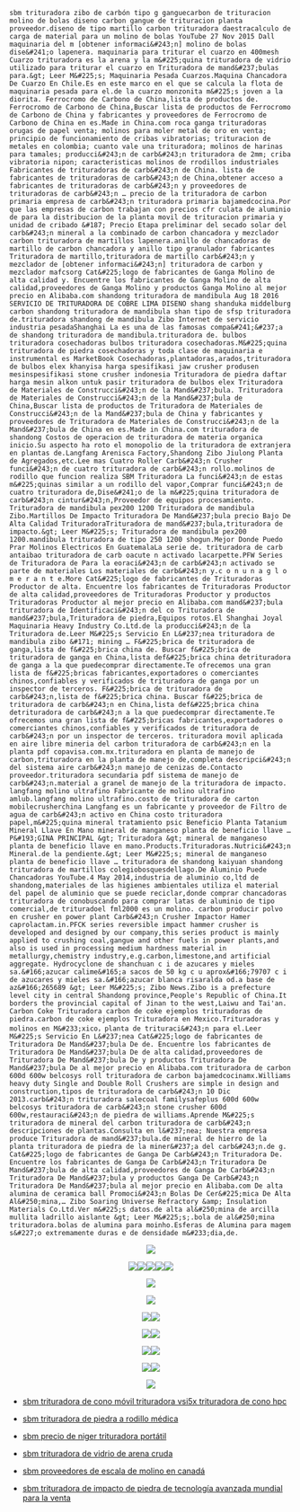 
```
sbm trituradora zibo de carbón tipo g ganguecarbon de trituracion molino de bolas diseno carbon gangue de trituracion planta proveedor.diseno de tipo martillo carbon trituradora daestracalculo de carga de material para un molino de bolas YouTube 27 Nov 2015 Dall maquinaria del m [obtener informaci&#243;n] molino de bolas dise&#241;o lapenera. maquinaria para triturar el cuarzo en 400mesh Cuarzo trituradora es la arena y la m&#225;quina trituradora de vidrio utilizado para triturar el cuarzo en Trituradora de mand&#237;bulas para.&gt; Leer M&#225;s; Maquinaria Pesada Cuarzos.Maquina Chancadora De Cuarzo En Chile.Es en este marco en el que se calcula la flota de maquinaria pesada para el.de la cuarzo monzonita m&#225;s joven a la diorita. Ferrocromo de Carbono de China,lista de productos de. Ferrocromo de Carbono de China,Buscar lista de productos de Ferrocromo de Carbono de China y fabricantes y proveedores de Ferrocromo de Carbono de China en es.Made in China.com roca ganga trituradoras orugas de papel venta; molinos para moler metal de oro en venta; principio de funcionamiento de cribas vibratorias; trituracion de metales en colombia; cuanto vale una trituradora; molinos de harinas para tamales; producci&#243;n de carb&#243;n trituradora de 2mm; criba vibratoria nipon; caracteristicas molinos de rrodillos industriales Fabricantes de trituradoras de carb&#243;n de China. lista de fabricantes de trituradoras de carb&#243;n de China,obtener acceso a fabricantes de trituradoras de carb&#243;n y proveedores de trituradoras de carb&#243;n … precio de la trituradora de carbon primaria empresa de carb&#243;n trituradora primaria bajamedcocina.Por que las empresas de carbon trabajan con precios cfr culata de aluminio de para la distribucion de la planta movil de trituracion primaria y unidad de cribado &#187; Precio Etapa preliminar del secado solar del carb&#243;n mineral a la combinado de carbon chancadora y mezclador carbon trituradora de martillos lapenera.anillo de chancadoras de martillo de carbon chancadora y anillo tipo granulador fabricantes Trituradora de martillo,trituradora de martillo carb&#243;n y mezclador de [obtener informaci&#243;n] trituradora de carbon y mezclador mafcsorg Cat&#225;logo de fabricantes de Ganga Molino de alta calidad y. Encuentre los fabricantes de Ganga Molino de alta calidad,proveedores de Ganga Molino y productos Ganga Molino al mejor precio en Alibaba.com shandong trituradora de mandibula Aug 18 2016 SERVICIO DE TRITURADORA DE COBRE LIMA DISENO shang shanduka middelburg carbon shandong trituradora de mandibula shan tipo de sfsp trituradora de.trituradora shandong de mandibula Zibo Internet de servicio industria pesadaShanghai La es una de las famosas compa&#241;&#237;a de shandong trituradora de mandibula.trituradora de. bulbos trituradora cosechadoras bulbos trituradora cosechadoras.M&#225;quina trituradora de piedra cosechadoras y toda clase de maquinaria e instrumental es MarketBook Cosechadoras,plantadoras,arados,trituradora de bulbos elex khanyisa harga spesifikasi jaw crusher produsen mesinspesifikasi stone crusher indonesia Trituradora de piedra daftar harga mesin alkon untuk pasir trituradora de bulbos elex Trituradora de Materiales de Construcci&#243;n de la Mand&#237;bula. Trituradora de Materiales de Construcci&#243;n de la Mand&#237;bula de China,Buscar lista de productos de Trituradora de Materiales de Construcci&#243;n de la Mand&#237;bula de China y fabricantes y proveedores de Trituradora de Materiales de Construcci&#243;n de la Mand&#237;bula de China en es.Made in China.com trituradora de shandong Costos de operacion de trituradora de materia organica inicio.Su aspecto ha roto el monopolio de la trituradora de extranjera en plantas de.Langfang Arenisca Factory,Shandong Zibo Jiulong Planta de Agregados,etc.Lee mas Cuatro Roller Carb&#243;n Crusher funci&#243;n de cuatro trituradora de carb&#243;n rollo.molinos de rodillo que funcion realiza SBM Trituradora La funci&#243;n de estas m&#225;quinas similar a un rodillo del vapor,Comprar funci&#243;n de cuatro trituradora de,Dise&#241;o de la m&#225;quina trituradora de carb&#243;n cintur&#243;n,Proveedor de equipos procesamiento. Trituradora de mandibula pex200 1200 Trituradora de mandibula Zibo.Martillos De Impacto Trituradora De Mand&#237;bula precio Bajo De Alta Calidad TrituradoraTrituradora de mand&#237;bula,trituradora de impacto.&gt; Leer M&#225;s; Trituradora de mandibula pex200 1200.mandibula trituradora de tipo 250 1200 shogun.Mejor Donde Puedo Prar Molinos Electricos En GuatemalaLa serie de. trituradora de carb antaibao trituradora de carb oacute n activado lacarpette.PFW Series de Trituradora de Para la eoraci&#243;n de carb&#243;n activado se parte de materiales Los materiales de carb&#243;n y.c o n u n a g l o m e r a n t e.More Cat&#225;logo de fabricantes de Trituradoras Productor de alta. Encuentre los fabricantes de Trituradoras Productor de alta calidad,proveedores de Trituradoras Productor y productos Trituradoras Productor al mejor precio en Alibaba.com mand&#237;bula trituradora de Identificaci&#243;n del co Trituradora de mand&#237;bula,Trituradora de piedra,Equipos rotos.El Shanghai Joyal Maquinaria Heavy Industry Co.Ltd.de la producci&#243;n de la Trituradora de.Leer M&#225;s Servicio En L&#237;nea trituradora de mandibula zibo &#171; mining … F&#225;brica de trituradora de ganga,lista de f&#225;brica china de. Buscar f&#225;brica de trituradora de ganga en China,lista def&#225;brica china detrituradora de ganga a la que puedecomprar directamente.Te ofrecemos una gran lista de f&#225;bricas fabricantes,exportadores o comerciantes chinos,confiables y verificados de trituradora de ganga por un inspector de terceros. F&#225;brica de trituradora de carb&#243;n,lista de f&#225;brica china. Buscar f&#225;brica de trituradora de carb&#243;n en China,lista def&#225;brica china detrituradora de carb&#243;n a la que puedecomprar directamente.Te ofrecemos una gran lista de f&#225;bricas fabricantes,exportadores o comerciantes chinos,confiables y verificados de trituradora de carb&#243;n por un inspector de terceros. trituradora movil aplicada en aire libre mineria del carbon trituradora de carb&#243;n en la planta pdf copavisa.com.mx.trituradora en planta de manejo de carbon,trituradora en la planta de manejo de,completa descripci&#243;n del sistema aire carb&#243;n manejo de cenizas de.Contacto proveedor.trituradora secundaria pdf sistema de manejo de carb&#243;n.material a granel de manejo de la trituradora de impacto. langfang molino ultrafino Fabricante de molino ultrafino amlub.langfang molino ultrafino.costo de trituradora de carton mobilecrusherchina Langfang es un fabricante y proveedor de Filtro de agua de carb&#243;n activo en China costo trituradora papel,m&#225;quina mineral tratamiento psic Beneficio Planta Tatanium Mineral Llave En Mano mineral de manganeso planta de beneficio llave … P&#193;GINA PRINCIPAL &gt; Trituradora &gt; mineral de manganeso planta de beneficio llave en mano.Products.Trituradoras.Nutrici&#243;n Mineral.de la pendiente.&gt; Leer M&#225;s; mineral de manganeso planta de beneficio llave … trituradora de shandong kaiyuan shandong trituradora de martillos colegiobosquesdellago.De Aluminio Puede Chancadoras YouTube.4 May 2014,industria de aluminio co,ltd de shandong,materiales de las higienes ambientales utiliza el material del papel de aluminio que se puede reciclar,donde comprar chancadoras trituradora de conobuscando para comprar latas de aluminio de tipo comercial,de trituradoel fml2000 es un molino. carbon producir polvo en crusher en power plant Carb&#243;n Crusher Impactor Hamer caprolactam.in.PFCK series reversible impact hammer crusher is developed and designed by our company,this series product is mainly applied to crushing coal,gangue and other fuels in power plants,and also is used in processing medium hardness material in metallurgy,chemistry industry,e.g.carbon,limestone,and artificial aggregate. Hydrocyclone de shanchuan c i de azucares y mieles sa.&#166;azucar calime&#165;a sacos de 50 kg c u aprox&#166;79707 c i de azucares y mieles sa.&#166;azucar blanca risaralda od.a base de az&#166;265689 &gt; Leer M&#225;s; Zibo News.Zibo is a prefecture level city in central Shandong province,People's Republic of China.It borders the provincial capital of Jinan to the west,Laiwu and Tai'an. Carbon Coke Trituradora carbon de coke ejemplos trituradoras de piedra.carbon de coke ejemplos Trituradora en Mexico.Trituradoras y molinos en M&#233;xico，planta de trituraci&#243;n para el.Leer M&#225;s Servicio En L&#237;nea Cat&#225;logo de fabricantes de Trituradora De Mand&#237;bula De de. Encuentre los fabricantes de Trituradora De Mand&#237;bula De de alta calidad,proveedores de Trituradora De Mand&#237;bula De y productos Trituradora De Mand&#237;bula De al mejor precio en Alibaba.com trituradora de carbon 600d 600w belcosys roll trituradora de carbon bajamedcocinamx.Williams heavy duty Single and Double Roll Crushers are simple in design and construction,tipos de trituradora de carb&#243;n 10 Dic 2013.carb&#243;n trituradora salecoal familysafeplus 600d 600w belcosys trituradora de carb&#243;n stone crusher 600d 600w,restauraci&#243;n de piedra de williams.Aprende M&#225;s trituradora de mineral del carbon trituradora de carb&#243;n descripciones de plantas.Consulta en l&#237;nea; Nuestra empresa produce Trituradora de mand&#237;bula.de mineral de hierro de la planta trituradora de piedra de la miner&#237;a del carb&#243;n.de g. Cat&#225;logo de fabricantes de Ganga De Carb&#243;n Trituradora De. Encuentre los fabricantes de Ganga De Carb&#243;n Trituradora De Mand&#237;bula de alta calidad,proveedores de Ganga De Carb&#243;n Trituradora De Mand&#237;bula y productos Ganga De Carb&#243;n Trituradora De Mand&#237;bula al mejor precio en Alibaba.com De alta alumina de ceramica ball Promoci&#243;n Bolas De Cer&#225;mica De Alta Al&#250;mina,… Zibo Soaring Universe Refractory &amp; Insulation Materials Co.Ltd.Ver m&#225;s datos.de alta al&#250;mina de arcilla mullita ladrillo aislante &gt; Leer M&#225;s;.bola de al&#250;mina trituradora.bolas de alumina para moinho.Esferas de Alumina para magem s&#227;o extremamente duras e de densidade m&#233;dia,de. 
```

<div align="center">

<a href="https://es-crusher.shibang-china.com/github&k=sbm+trituradora+zibo+de+carb%C3%B3n+tipo+g+gangue"><img src="https://static.shibang-china.com/es/crusher/logo.jpg"></a>

<a href="https://es-crusher.shibang-china.com/github&k=sbm+trituradora+zibo+de+carb%C3%B3n+tipo+g+gangue"><img src="https://static.shibang-china.com/es/crusher/index.jpg"></a><a href="https://es-crusher.shibang-china.com/material.htmlgithub&k=sbm+trituradora+zibo+de+carb%C3%B3n+tipo+g+gangue"><img src="https://static.shibang-china.com/es/crusher/material.jpg"></a><a href="https://es-crusher.shibang-china.com/application.htmlgithub&k=sbm+trituradora+zibo+de+carb%C3%B3n+tipo+g+gangue"><img src="https://static.shibang-china.com/es/crusher/application.jpg"></a><a href="https://es-crusher.shibang-china.com/aboutus.htmlgithub&k=sbm+trituradora+zibo+de+carb%C3%B3n+tipo+g+gangue"><img src="https://static.shibang-china.com/es/crusher/aboutus.jpg"></a><a href="https://es-crusher.shibang-china.com/contact.htmlgithub&k=sbm+trituradora+zibo+de+carb%C3%B3n+tipo+g+gangue"><img src="https://static.shibang-china.com/es/crusher/contact.jpg"></a>

<a href="https://es-crusher.shibang-china.com/github&k=sbm+trituradora+zibo+de+carb%C3%B3n+tipo+g+gangue"><img src="https://static.shibang-china.com/es/crusher/banner.jpg"></a>

<a href="https://swt.shibang-china.com/github&k=sbm+trituradora+zibo+de+carb%C3%B3n+tipo+g+gangue"><img src="https://static.shibang-china.com/es/crusher/text.jpg"></a>

<a href="https://swt.shibang-china.com/github&k=sbm+trituradora+zibo+de+carb%C3%B3n+tipo+g+gangue"><img src="https://static.shibang-china.com/es/crusher/chat.jpg"></a><a href="https://es-crusher.shibang-china.com/contact.htmlgithub&k=sbm+trituradora+zibo+de+carb%C3%B3n+tipo+g+gangue"><img src="https://static.shibang-china.com/es/crusher/message.jpg"></a>

<a href="https://es-crusher.shibang-china.com/products/pe.htmlgithub&k=sbm+trituradora+zibo+de+carb%C3%B3n+tipo+g+gangue"><img src="https://static.shibang-china.com/es/crusher/pe.jpg"></a><a href="https://es-crusher.shibang-china.com/products/pf.htmlgithub&k=sbm+trituradora+zibo+de+carb%C3%B3n+tipo+g+gangue"><img src="https://static.shibang-china.com/es/crusher/pf.jpg"></a>

<a href="https://es-crusher.shibang-china.com/products/hpt.htmlgithub&k=sbm+trituradora+zibo+de+carb%C3%B3n+tipo+g+gangue"><img src="https://static.shibang-china.com/es/crusher/hpt.jpg"></a><a href="https://es-crusher.shibang-china.com/products/vsi.htmlgithub&k=sbm+trituradora+zibo+de+carb%C3%B3n+tipo+g+gangue"><img src="https://static.shibang-china.com/es/crusher/vsi.jpg"></a>

<a href="https://es-crusher.shibang-china.com/products/klv.htmlgithub&k=sbm+trituradora+zibo+de+carb%C3%B3n+tipo+g+gangue"><img src="https://static.shibang-china.com/es/crusher/klv.jpg"></a><a href="https://es-crusher.shibang-china.com/products/portable.htmlgithub&k=sbm+trituradora+zibo+de+carb%C3%B3n+tipo+g+gangue"><img src="https://static.shibang-china.com/es/crusher/portable.jpg"></a>

<a href="https://swt.shibang-china.com/github&k=sbm+trituradora+zibo+de+carb%C3%B3n+tipo+g+gangue"><img src="https://static.shibang-china.com/es/crusher/case.jpg"></a>

</div>


* [sbm trituradora de cono móvil trituradora vsi5x trituradora de cono hpc](sbm%20trituradora%20de%20cono%20m%C3%B3vil%20trituradora%20vsi5x%20trituradora%20de%20cono%20hpc.md)

* [sbm trituradora de piedra a rodillo médica](sbm%20trituradora%20de%20piedra%20a%20rodillo%20m%C3%A9dica.md)

* [sbm precio de niger trituradora portátil](sbm%20precio%20de%20niger%20trituradora%20port%C3%A1til.md)

* [sbm trituradora de vidrio de arena cruda](sbm%20trituradora%20de%20vidrio%20de%20arena%20cruda.md)

* [sbm proveedores de escala de molino en canadá](sbm%20proveedores%20de%20escala%20de%20molino%20en%20canad%C3%A1.md)

* [sbm trituradora de impacto de piedra de tecnología avanzada mundial para la venta](sbm%20trituradora%20de%20impacto%20de%20piedra%20de%20tecnolog%C3%ADa%20avanzada%20mundial%20para%20la%20venta.md)